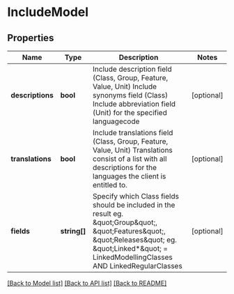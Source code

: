 # IncludeModel

## Properties
Name | Type | Description | Notes
------------ | ------------- | ------------- | -------------
**descriptions** | **bool** | Include description field (Class, Group, Feature, Value, Unit)  Include synonyms field (Class)  Include abbreviation field (Unit)  for the specified languagecode | [optional] 
**translations** | **bool** | Include translations field (Class, Group, Feature, Value, Unit)  Translations consist of a list with all descriptions for the languages the client is entitled to. | [optional] 
**fields** | **string[]** | Specify which Class fields should be included in the result  eg. \&quot;Group\&quot;, \&quot;Features\&quot;, \&quot;Releases\&quot;  eg. \&quot;Linked*\&quot; &#x3D; LinkedModellingClasses AND LinkedRegularClasses | [optional] 

[[Back to Model list]](../../README.md#documentation-for-models) [[Back to API list]](../../README.md#documentation-for-api-endpoints) [[Back to README]](../../README.md)

